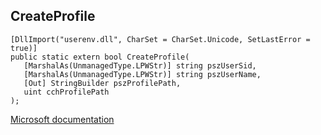 ## CreateProfile

```
[DllImport("userenv.dll", CharSet = CharSet.Unicode, SetLastError = true)]
public static extern bool CreateProfile(
   [MarshalAs(UnmanagedType.LPWStr)] string pszUserSid,
   [MarshalAs(UnmanagedType.LPWStr)] string pszUserName,
   [Out] StringBuilder pszProfilePath,
   uint cchProfilePath
);
```

[Microsoft documentation](https://docs.microsoft.com/en-us/windows/win32/api/userenv/nf-userenv-createprofilew)

